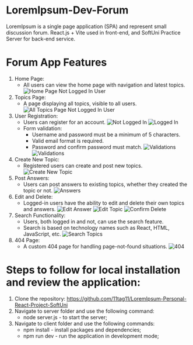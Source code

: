 # LoremIpsum-Dev-Forum
LoremIpsum is a single page application (SPA) and represent small discussion forum. 
React.js + Vite used in front-end, and SoftUni Practice Server for back-end service.

# Forum App Features

1. Home Page:
    * All users can view the home page with navigation and latest topics.
![Home Page Not Logged In User](Img\Home_not_logged.png)
2. Topics Page:
    * A page displaying all topics, visible to all users.
![All Topics Page Not Logged In User](Img\AllTopics.png)
3. User Registration:
    * Users can register for an account.
    ![Not Logged In](Img\Home_top_not_logged.png)
    ![Logged In](Img\Home_top_logged.png)
    * Form validation:
        * Username and password must be a minimum of 5 characters.
        * Valid email format is required.
        * Password and confirm password must match.
    ![Validations](Img\SignUp_Close_validatons.png)
    ![Validations](Img\Login_validations_close.png)
4. Create New Topic:
    * Registered users can create and post new topics.
![Create New Topic](Img\Create_topic.png)
5. Post Answers:
    * Users can post answers to existing topics, whether they created the topic or not.
    ![Answers](Img\Answer.png)
6. Edit and Delete:
    * Logged-in users have the ability to edit and delete their own topics and answers.
    ![Edit Answer](Img\EditAnswer.png)
    ![Edit Topic](Img\EditTopic.png)
    ![Confirm Delete](Img\ConfirmDeleteClose.png)
7. Search Functionality:
    * Users, both logged in and not, can use the search feature.
    * Search is based on technology names such as React, HTML, JavaScript, etc.
    ![Search Topics](Img\Search.png)
8. 404 Page:
    * A custom 404 page for handling page-not-found situations.
    ![404](Img\404.png)

# Steps to follow for local installation and review the application:
1. Clone the repository: https://github.com/11tag11/LoremIpsum-Personal-React-Project-SoftUni
2. Navigate to server folder and use the following command:
    * node server.js - to start the server;
3. Navigate to client folder and use the following commands:
    * npm install - install packages and dependencies;
    * npm run dev - run the application in development mode;



